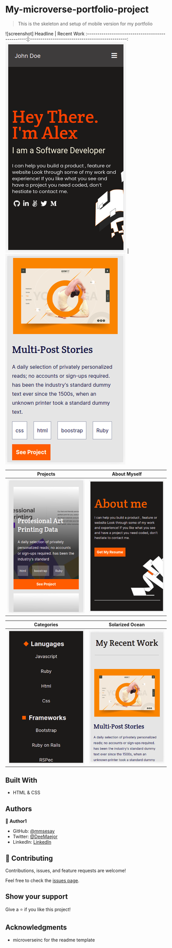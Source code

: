 # My-microverse-portfolio-project

> This is the skeleton and setup of mobile version for my portfolio

![screenshot]
Headline                                          |  Recent Work
:------------------------------------------------:|:-----------------------------------------------:
![](./public/images/screenshots/headline-sc.png)  |  ![](./public/images/screenshots/work-op-sc.png)

Projects                                          |  About Myself
:------------------------------------------------:|:-----------------------------------------------:
![](./public/images/screenshots/project-sc.png)   |  ![](./public/images/screenshots/about-sc.png)

Categories                                        |  Solarized Ocean
:------------------------------------------------:|:--------------------------------------------:
![](./public/images/screenshots/about-op-sc.png)  |  ![](./public/images/screenshots/work-sc.png)

<!-- (./public/images/skeleton-screenshot.png) -->

## Built With

- HTML & CSS

## Authors

👤 **Author1**

- GitHub: [@mmsesay](https://github.com/mmsesay)
- Twitter: [@DeeMaejor](https://twitter.com/DeeMaejor)
- LinkedIn: [LinkedIn](https://linkedin.com/in/muhammad-m-sesay)

## 🤝 Contributing

Contributions, issues, and feature requests are welcome!

Feel free to check the [issues page](../../issues/).

## Show your support

Give a ⭐️ if you like this project!

## Acknowledgments
- microverseinc for the readme template